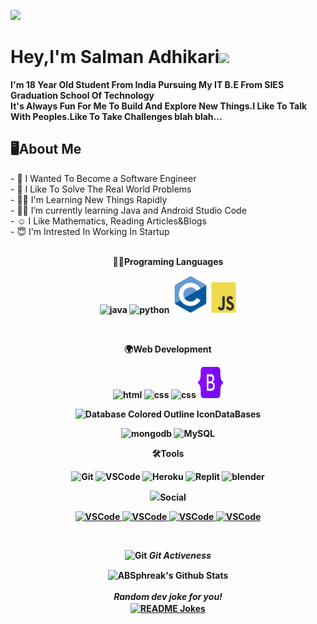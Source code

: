 <img src="https://media.discordapp.net/attachments/871235025100759064/879802244046946464/avento.gif?width=1020&height=590"></img>
<br>

<h1>Hey,I'm Salman Adhikari<img src="https://media.discordapp.net/attachments/871235025100759064/879803729593913405/wave-hello.gif?width=45&height=35"></img></h1>
<b>I'm 18 Year Old Student From India Pursuing My IT B.E From SIES Graduation School Of Technology<br>It's Always Fun For Me To Build And Explore New Things.I Like To Talk With Peoples.Like To Take Challenges blah blah...</b>
<h2>🖥About Me</h2>
- 🎯 I Wanted To Become a Software Engineer <br>
- 🧐 I Like To Solve The Real World Problems <br>
- 👨‍💻 I'm Learning New Things Rapidly <br>
- 🕵️‍♂️ I’m currently learning Java and Android Studio Code <br>
- ☺ I Like Mathematics, Reading Articles&Blogs <br>
- 😇 I'm Intrested In Working In Startup <br><br>
<p align="center">
<b>👨‍💻Programing Languages<br>
</p>
<p align="center">
<img src="https://cdn1.iconfinder.com/data/icons/system-black-circles/512/java-512.png" alt="java" width="50" height="50"/> 
<img src="https://cdn3.iconfinder.com/data/icons/logos-and-brands-adobe/512/267_Python-512.png" alt="python" width="65" height="65"/>
<img src="https://raw.githubusercontent.com/devicons/devicon/master/icons/c/c-original.svg" alt="c" width="60" height="60"/>
<img src="https://raw.githubusercontent.com/devicons/devicon/master/icons/javascript/javascript-original.svg" alt="javascript" width="40" height="50"/>
</p><br>
<p align="center">
<b>🌍Web Development<br>
<p>
<p align="center">
<img src="https://upload.wikimedia.org/wikipedia/commons/6/61/HTML5_logo_and_wordmark.svg" alt="html" width="40" height="50"/>
<img src="https://upload.wikimedia.org/wikipedia/commons/d/d5/CSS3_logo_and_wordmark.svg" alt="css" width="40" height="50"/>
<img src="https://static.cdnlogo.com/logos/f/50/flask.svg" alt="css" width="40" height="50"/>
  <img src="https://raw.githubusercontent.com/devicons/devicon/master/icons/bootstrap/bootstrap-original.svg" alt="javascript" width="40" height="50"/>
<p>
<p align="center">
<b><img src="https://cdn.iconscout.com/icon/premium/png-256-thumb/database-2417232-2036559.png" srcset="https://cdn.iconscout.com/icon/premium/png-512-thumb/database-2417232-2036559.png 2x" alt="Database Colored Outline Icon" width="25">DataBases<br>
<p>
<p align="center">
<img src="http://definelabs.com/wp-content/uploads/2016/06/MongoDB-Logo.svg_.png" alt="mongodb" width="60" height="50"/>
<img src="https://www.logo.wine/a/logo/MySQL/MySQL-Logo.wine.svg" alt="MySQL" width="60" height="50"/>
</p>
  <p align="center">
<b>🛠Tools<br>
<p>
<p align="center">
  <img src="https://upload.wikimedia.org/wikipedia/commons/3/3f/Git_icon.svg" alt="Git" width="40" height="40"/>
<img src="https://cdn.worldvectorlogo.com/logos/visual-studio-code-1.svg" alt="VSCode" width="60" height="50"/>
<img src="https://brandeps.com/logo-download/H/Heroku-logo-vector-01.svg" alt="Heroku" width="60" height="50"/>
<img src="https://upload.wikimedia.org/wikipedia/commons/b/b2/Repl.it_logo.svg" alt="Replit" width="45" height="45"/> 
<img src="https://upload.wikimedia.org/wikipedia/commons/0/0c/Blender_logo_no_text.svg" alt="blender" width="40" height="40"/> 
<p>
<p align="center">
<b><img src="https://media.discordapp.net/attachments/871235025100759064/879803729593913405/wave-hello.gif?width=15&height=15"></img>Social<br>
<p>
<p align="center">
  <a href="https://api.whatsapp.com/send?phone=+919021618891">
<img src="https://assets.stickpng.com/images/580b57fcd9996e24bc43c543.png" alt="VSCode" width="40" height="40"/>
</a>
<a href="https://discordapp.com/users/661653400307499011">
<img src="https://www.freepnglogos.com/uploads/discord-logo-png/concours-discord-cartes-voeux-fortnite-france-6.png" alt="VSCode" width="50" height="50"/>
</a>
    </a>
  <a href="https://twitter.com/AdhikariSalman?t=RxCEcOAXyNev9pp2-HWnxQ&s=09">
<img src="https://www.europanostra.org/wp-content/uploads/2017/09/2017-09-Twitter-logo.png" alt="VSCode" width="45" height="45"/>
</a>
  <a href="https://www.linkedin.com/in/salman-adhikari-a938911bb">
<img src="https://www.freepnglogos.com/uploads/linkedin-in-logo-png-1.png" alt="VSCode" width="40" height="40"/>
</a>
</p>
<br>
  <p align="center">
 <img src="https://media.giphy.com/media/W5eoZHPpUx9sapR0eu/giphy.gif" width="30px" alt="Git"/>&nbsp;<i><b>Git Activeness</b></i></p>
  <div align="center">
<img align="center" src="https://github-readme-stats.vercel.app/api?username=YourDad07&include_all_commits=true&count_private=true&show_icons=true&line_height=20&title_color=7A7ADB&icon_color=2234AE&text_color=D3D3D3&bg_color=0,000000,130F40" alt="ABSphreak's Github Stats">
  

 
</br>
</br>
<i>Random dev joke for you!</i><br>
<a href="https://readme-jokes.vercel.app"><img align="center" src="https://readme-jokes.vercel.app/api" alt="README Jokes"></a>
  </div>   
